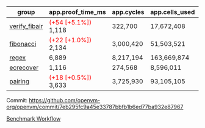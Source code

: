 | group | app.proof_time_ms | app.cycles | app.cells_used | leaf.proof_time_ms | leaf.cycles | leaf.cells_used |
| -- | -- | -- | -- | -- | -- | -- |
| [verify_fibair](https://github.com/openvm-org/openvm/blob/benchmark-results/benchmarks-pr/1923/verify_fibair-7eb295fc9a45e33787bbfb1b6ed77ba932e87967.md) |<span style='color: red'>(+54 [+5.1%])</span> 1,118 |  322,700 |  17,672,408 |- | - | - |
| [fibonacci](https://github.com/openvm-org/openvm/blob/benchmark-results/benchmarks-pr/1923/fibonacci-7eb295fc9a45e33787bbfb1b6ed77ba932e87967.md) |<span style='color: red'>(+22 [+1.0%])</span> 2,134 |  3,000,420 |  51,503,521 |- | - | - |
| [regex](https://github.com/openvm-org/openvm/blob/benchmark-results/benchmarks-pr/1923/regex-7eb295fc9a45e33787bbfb1b6ed77ba932e87967.md) | 6,889 |  8,217,194 |  163,669,874 |- | - | - |
| [ecrecover](https://github.com/openvm-org/openvm/blob/benchmark-results/benchmarks-pr/1923/ecrecover-7eb295fc9a45e33787bbfb1b6ed77ba932e87967.md) | 1,116 |  274,568 |  8,596,011 |- | - | - |
| [pairing](https://github.com/openvm-org/openvm/blob/benchmark-results/benchmarks-pr/1923/pairing-7eb295fc9a45e33787bbfb1b6ed77ba932e87967.md) |<span style='color: red'>(+18 [+0.5%])</span> 3,633 |  3,725,930 |  93,105,105 |- | - | - |


Commit: https://github.com/openvm-org/openvm/commit/7eb295fc9a45e33787bbfb1b6ed77ba932e87967

[Benchmark Workflow](https://github.com/openvm-org/openvm/actions/runs/16682449039)
